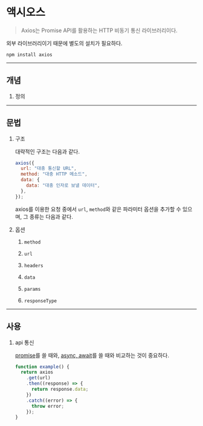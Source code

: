 # 액시오스

> Axios는 Promise API를 활용하는 HTTP 비동기 통신 라이브러리이다.

외부 라이브러리이기 때문에 별도의 설치가 필요하다.

```shell
npm install axios
```

---

## 개념

1. 정의

---

## 문법

1. 구조

   대략적인 구조는 다음과 같다.

   ```javascript
   axios({
     url: "대충 통신할 URL",
     method: "대충 HTTP 메소드",
     data: {
       data: "대충 인자로 보낼 데이터",
     },
   });
   ```

   axios를 이용한 요청 중에서 `url`, `method`와 같은 파라미터 옵션을 추가할 수 있으며, 그 종류는 다음과 같다.

2. 옵션

   1. `method`

   2. `url`

   3. `headers`

   4. `data`

   5. `params`

   6. `responseType`

---

## 사용

1. api 통신

   [promise](https://github.com/976520/TIL/blob/main/javascript/promise.md)를 쓸 때와, [async, await](https://github.com/976520/TIL/blob/main/javascript/async%2C%20await.md)를 쓸 때와 비교하는 것이 중요하다.

   ```javascript
   function example() {
     return axios
       .get(url)
       .then((response) => {
         return response.data;
       })
       .catch((error) => {
         throw error;
       });
   }
   ```
